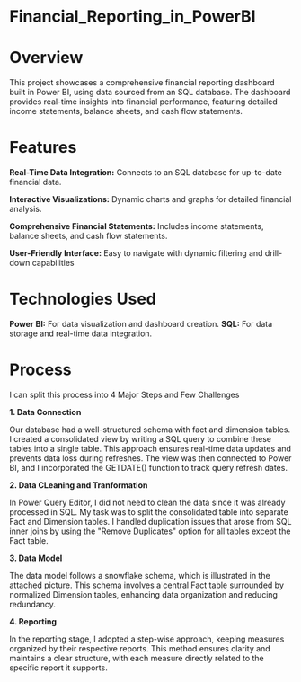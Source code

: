 # Financial_Reporting_in_PowerBI

# Overview
This project showcases a comprehensive financial reporting dashboard built in Power BI, using data sourced from an SQL database. The dashboard provides real-time insights into financial performance, featuring detailed income statements, balance sheets, and cash flow statements.

# Features

**Real-Time Data Integration:** Connects to an SQL database for up-to-date financial data.

**Interactive Visualizations:** Dynamic charts and graphs for detailed financial analysis.

**Comprehensive Financial Statements:** Includes income statements, balance sheets, and cash flow statements.

**User-Friendly Interface:** Easy to navigate with dynamic filtering and drill-down capabilities

# Technologies Used

**Power BI:**  For data visualization and dashboard creation.
**SQL:** For data storage and real-time data integration.

# Process 
I can split this process into 4 Major Steps and Few Challenges 

**1. Data Connection**

Our database had a well-structured schema with fact and dimension tables. I created a consolidated view by writing a SQL query to combine these tables into a single table. This approach ensures real-time data updates and prevents data loss during refreshes. The view was then connected to Power BI, and I incorporated the GETDATE() function to track query refresh dates.


**2. Data CLeaning and Tranformation**

In Power Query Editor, I did not need to clean the data since it was already processed in SQL. My task was to split the consolidated table into separate Fact and Dimension tables. I handled duplication issues that arose from SQL inner joins by using the "Remove Duplicates" option for all tables except the Fact table.

**3. Data Model**


The data model follows a snowflake schema, which is illustrated in the attached picture. This schema involves a central Fact table surrounded by normalized Dimension tables, enhancing data organization and reducing redundancy. 

**4. Reporting**

In the reporting stage, I adopted a step-wise approach, keeping measures organized by their respective reports. This method ensures clarity and maintains a clear structure, with each measure directly related to the specific report it supports.



